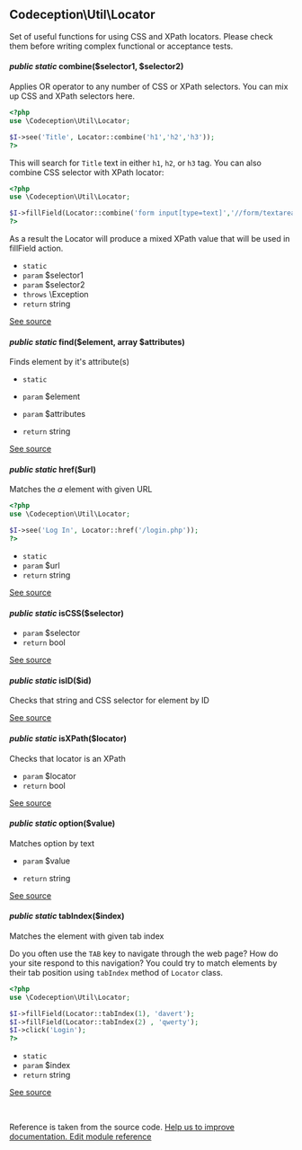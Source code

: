 
## Codeception\Util\Locator



Set of useful functions for using CSS and XPath locators.
Please check them before writing complex functional or acceptance tests.



#### *public static* combine($selector1, $selector2) 

Applies OR operator to any number of CSS or XPath selectors.
You can mix up CSS and XPath selectors here.

```php
<?php
use \Codeception\Util\Locator;

$I->see('Title', Locator::combine('h1','h2','h3'));
?>
```

This will search for `Title` text in either `h1`, `h2`, or `h3` tag. You can also combine CSS selector with XPath locator:

```php
<?php
use \Codeception\Util\Locator;

$I->fillField(Locator::combine('form input[type=text]','//form/textarea[2]'), 'qwerty');
?>
```

As a result the Locator will produce a mixed XPath value that will be used in fillField action.

 * `static` 
 * `param` $selector1
 * `param` $selector2
 * `throws`  \Exception
 * `return`  string

[See source](https://github.com/Codeception/Codeception/blob/2.0/src/Codeception/Util/Locator.php#L45)

#### *public static* find($element, array $attributes) 

Finds element by it's attribute(s)

 * `static` 

 * `param` $element
 * `param` $attributes

 * `return`  string

[See source](https://github.com/Codeception/Codeception/blob/2.0/src/Codeception/Util/Locator.php#L136)

#### *public static* href($url) 

Matches the *a* element with given URL

```php
<?php
use \Codeception\Util\Locator;

$I->see('Log In', Locator::href('/login.php'));
?>
```

 * `static` 
 * `param` $url
 * `return`  string

[See source](https://github.com/Codeception/Codeception/blob/2.0/src/Codeception/Util/Locator.php#L72)

#### *public static* isCSS($selector) 

 * `param` $selector
 * `return`  bool

[See source](https://github.com/Codeception/Codeception/blob/2.0/src/Codeception/Util/Locator.php#L153)

#### *public static* isID($id) 

Checks that string and CSS selector for element by ID


[See source](https://github.com/Codeception/Codeception/blob/2.0/src/Codeception/Util/Locator.php#L180)

#### *public static* isXPath($locator) 

Checks that locator is an XPath

 * `param` $locator
 * `return`  bool

[See source](https://github.com/Codeception/Codeception/blob/2.0/src/Codeception/Util/Locator.php#L169)

#### *public static* option($value) 

Matches option by text

 * `param` $value

 * `return`  string

[See source](https://github.com/Codeception/Codeception/blob/2.0/src/Codeception/Util/Locator.php#L108)

#### *public static* tabIndex($index) 

Matches the element with given tab index

Do you often use the `TAB` key to navigate through the web page? How do your site respond to this navigation?
You could try to match elements by their tab position using `tabIndex` method of `Locator` class.
```php
<?php
use \Codeception\Util\Locator;

$I->fillField(Locator::tabIndex(1), 'davert');
$I->fillField(Locator::tabIndex(2) , 'qwerty');
$I->click('Login');
?>
```

 * `static` 
 * `param` $index
 * `return`  string

[See source](https://github.com/Codeception/Codeception/blob/2.0/src/Codeception/Util/Locator.php#L96)

<p>&nbsp;</p><div class="alert alert-warning">Reference is taken from the source code. <a href="https://github.com/Codeception/Codeception/blob/2.0/src/Codeception/Util/Locator.php">Help us to improve documentation. Edit module reference</a></div>
